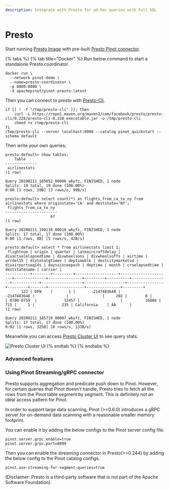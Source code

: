 ```yaml
---
description: Integrate with Presto for ad-hoc queries with Full SQL
---
```


# Presto

Start running [Presto Image](https://hub.docker.com/repository/docker/apachepinot/pinot-presto) with pre-built [Presto Pinot connector](https://prestodb.io/docs/current/connector/pinot.html).

{% tabs %}
{% tab title="Docker" %}
Run below command to start a standalone Presto coordinator.

```
docker run \
  --network pinot-demo \
  --name=presto-coordinator \
  -p 8080:8080 \
  -d apachepinot/pinot-presto:latest
```

Then you can connect to presto with [Presto-Cli](https://prestodb.io/docs/current/installation/cli.html).

```
if [[ ! -f "/tmp/presto-cli" ]]; then
    curl -L https://repo1.maven.org/maven2/com/facebook/presto/presto-cli/0.228/presto-cli-0.228-executable.jar -o /tmp/presto-cli
    chmod +x /tmp/presto-cli
fi
/tmp/presto-cli --server localhost:8080 --catalog pinot_quickstart --schema default
```

Then write your own queries;

```
presto:default> show tables;
    Table
--------------
 airlinestats
(1 row)

Query 20200211_185652_00006_w6yfz, FINISHED, 1 node
Splits: 19 total, 19 done (100.00%)
0:00 [1 rows, 29B] [3 rows/s, 99B/s]
```

```
presto:default> select count(*) as flights_from_ca_to_ny from airlinestats where originstate='CA' and deststate='NY';
 flights_from_ca_to_ny
-----------------------
                    67
(1 row)

Query 20200211_190136_00018_w6yfz, FINISHED, 1 node
Splits: 17 total, 17 done (100.00%)
0:00 [1 rows, 8B] [5 rows/s, 42B/s]
```

```
presto:default> select * from airlinestats limit 1;
 flightnum | origin | quarter | lateaircraftdelay | divactualelapsedtime | divwheelsons | divwheelsoffs | airtime | arrdel15 | divtotalgtimes | deptimeblk | destcitymarketid | divairportseqids | dayssinceepoch | deptime | month | crselapsedtime | deststatename | carrier |
-----------+--------+---------+-------------------+----------------------+--------------+---------------+---------+----------+----------------+------------+------------------+------------------+----------------+---------+-------+----------------+---------------+---------+
       122 | DFW    |       1 |       -2147483648 |          -2147483648 |              |               |     202 |        0 |                | 0700-0759  |            32457 |                  |          16088 |     715 |     1 |            235 | California    | AA      |
(1 row)

Query 20200211_185719_00007_w6yfz, FINISHED, 1 node
Splits: 17 total, 17 done (100.00%)
0:02 [1 rows, 325B] [0 rows/s, 133B/s]
```

Meanwhile you can access [Presto Cluster UI](http://localhost:8080/ui/) to see query stats.

![Presto Cluster UI](<../.gitbook/assets/image (16).png>)
{% endtab %}
{% endtabs %}

### Advanced features

### Using Pinot Streaming/gRPC connector

Presto supports aggregation and predicate push down to Pinot. However, for certain queries that Pinot doesn't handle, Presto tries to fetch all the rows from the Pinot table segment by segment. This is definitely not an ideal access pattern for Pinot.

In order to support large data scanning, Pinot (>=0.6.0) introduces a gRPC server for on-demand data scanning with a reasonable smaller memory footprint.

You can enable it by adding the below configs to the Pinot server config file:

```
pinot.server.grpc.enable=true
pinot.server.grpc.port=8090
```

Then you can enable the streaming connector in Presto(>=0.244) by adding the below config to the Pinot catalog configs.

```
pinot.use-streaming-for-segment-queries=true
```



(Disclaimer: Presto is a third-party software that is not part of the Apache Software Foundation).
